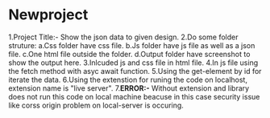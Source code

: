 # Newproject
1.Project Title:- Show the json data to given design.
2.Do some folder struture:
 a.Css folder have css file.
 b.Js folder have js file as well as a json file.
 c.One html file outside the folder.
 d.Output folder have screenshot to show the output here.
3.Inlcuded js and css file in html file.
4.In js file using the fetch method with asyc await function.
5.Using the get-element by id for iterate the data.
6.Using the extenstion for runing the code on localhost, extension name is "live server".
7.**ERROR:-** Without extension and library does not run this code on local machine beacuse in this case  security issue like corss origin problem on local-server is 
occuring.







 
 


